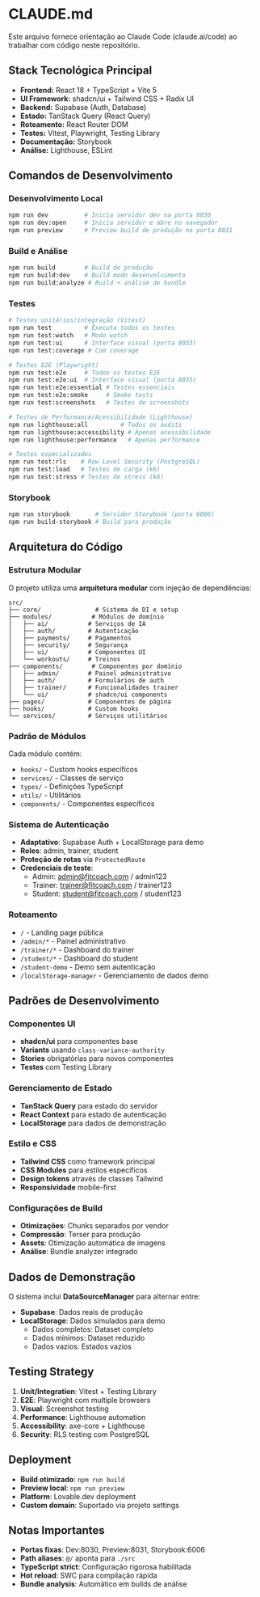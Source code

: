 # CLAUDE.md

Este arquivo fornece orientação ao Claude Code (claude.ai/code) ao trabalhar com código neste repositório.

## Stack Tecnológica Principal

- **Frontend:** React 18 + TypeScript + Vite 5
- **UI Framework:** shadcn/ui + Tailwind CSS + Radix UI
- **Backend:** Supabase (Auth, Database)
- **Estado:** TanStack Query (React Query)
- **Roteamento:** React Router DOM
- **Testes:** Vitest, Playwright, Testing Library
- **Documentação:** Storybook
- **Análise:** Lighthouse, ESLint

## Comandos de Desenvolvimento

### Desenvolvimento Local
```bash
npm run dev          # Inicia servidor dev na porta 8030
npm run dev:open     # Inicia servidor e abre no navegador
npm run preview      # Preview build de produção na porta 8031
```

### Build e Análise
```bash
npm run build        # Build de produção
npm run build:dev    # Build modo desenvolvimento
npm run build:analyze # Build + análise de bundle
```

### Testes
```bash
# Testes unitários/integração (Vitest)
npm run test         # Executa todos os testes
npm run test:watch   # Modo watch
npm run test:ui      # Interface visual (porta 8033)
npm run test:coverage # Com coverage

# Testes E2E (Playwright)
npm run test:e2e     # Todos os testes E2E
npm run test:e2e:ui  # Interface visual (porta 8035)
npm run test:e2e:essential # Testes essenciais
npm run test:e2e:smoke     # Smoke tests
npm run test:screenshots   # Testes de screenshots

# Testes de Performance/Acessibilidade (Lighthouse)
npm run lighthouse:all         # Todos os audits
npm run lighthouse:accessibility # Apenas acessibilidade
npm run lighthouse:performance   # Apenas performance

# Testes especializados
npm run test:rls    # Row Level Security (PostgreSQL)
npm run test:load   # Testes de carga (k6)
npm run test:stress # Testes de stress (k6)
```

### Storybook
```bash
npm run storybook       # Servidor Storybook (porta 6006)
npm run build-storybook # Build para produção
```

## Arquitetura do Código

### Estrutura Modular
O projeto utiliza uma **arquitetura modular** com injeção de dependências:

```
src/
├── core/               # Sistema de DI e setup
├── modules/           # Módulos de domínio
│   ├── ai/           # Serviços de IA
│   ├── auth/         # Autenticação
│   ├── payments/     # Pagamentos
│   ├── security/     # Segurança
│   ├── ui/           # Componentes UI
│   └── workouts/     # Treinos
├── components/        # Componentes por domínio
│   ├── admin/        # Painel administrativo
│   ├── auth/         # Formulários de auth
│   ├── trainer/      # Funcionalidades trainer
│   └── ui/           # shadcn/ui components
├── pages/            # Componentes de página
├── hooks/            # Custom hooks
└── services/         # Serviços utilitários
```

### Padrão de Módulos
Cada módulo contém:
- `hooks/` - Custom hooks específicos
- `services/` - Classes de serviço
- `types/` - Definições TypeScript
- `utils/` - Utilitários
- `components/` - Componentes específicos

### Sistema de Autenticação
- **Adaptativo**: Supabase Auth + LocalStorage para demo
- **Roles**: admin, trainer, student
- **Proteção de rotas** via `ProtectedRoute`
- **Credenciais de teste**:
  - Admin: admin@fitcoach.com / admin123
  - Trainer: trainer@fitcoach.com / trainer123  
  - Student: student@fitcoach.com / student123

### Roteamento
- `/` - Landing page pública
- `/admin/*` - Painel administrativo
- `/trainer/*` - Dashboard do trainer
- `/student/*` - Dashboard do student
- `/student-demo` - Demo sem autenticação
- `/localStorage-manager` - Gerenciamento de dados demo

## Padrões de Desenvolvimento

### Componentes UI
- **shadcn/ui** para componentes base
- **Variants** usando `class-variance-authority`
- **Stories** obrigatórias para novos componentes
- **Testes** com Testing Library

### Gerenciamento de Estado
- **TanStack Query** para estado do servidor
- **React Context** para estado de autenticação
- **LocalStorage** para dados de demonstração

### Estilo e CSS
- **Tailwind CSS** como framework principal
- **CSS Modules** para estilos específicos
- **Design tokens** através de classes Tailwind
- **Responsividade** mobile-first

### Configurações de Build
- **Otimizações**: Chunks separados por vendor
- **Compressão**: Terser para produção
- **Assets**: Otimização automática de imagens
- **Análise**: Bundle analyzer integrado

## Dados de Demonstração

O sistema inclui **DataSourceManager** para alternar entre:
- **Supabase**: Dados reais de produção
- **LocalStorage**: Dados simulados para demo
  - Dados completos: Dataset completo
  - Dados mínimos: Dataset reduzido
  - Dados vazios: Estados vazios

## Testing Strategy

1. **Unit/Integration**: Vitest + Testing Library
2. **E2E**: Playwright com multiple browsers
3. **Visual**: Screenshot testing
4. **Performance**: Lighthouse automation
5. **Accessibility**: axe-core + Lighthouse
6. **Security**: RLS testing com PostgreSQL

## Deployment

- **Build otimizado**: `npm run build`
- **Preview local**: `npm run preview`
- **Platform**: Lovable.dev deployment
- **Custom domain**: Suportado via projeto settings

## Notas Importantes

- **Portas fixas**: Dev:8030, Preview:8031, Storybook:6006
- **Path aliases**: `@/` aponta para `./src`
- **TypeScript strict**: Configuração rigorosa habilitada
- **Hot reload**: SWC para compilação rápida
- **Bundle analysis**: Automático em builds de análise